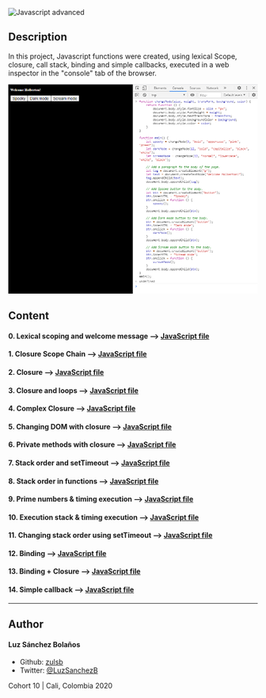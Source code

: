 ![Javascript advanced](https://user-images.githubusercontent.com/7723544/93738034-5d817a00-fbaa-11ea-9fb5-b300572df770.gif)

## Description

In this project, Javascript functions were created, using lexical Scope, closure, call stack, binding and simple callbacks,
executed in a web inspector in the "console" tab of the browser.

![Task5](JavaScript-avanzado-task5.png)


## Content

#### 0. Lexical scoping and welcome message --> [JavaScript file](./0-welcome.js)

#### 1. Closure Scope Chain --> [JavaScript file](./1-nested_functions.js)

#### 2. Closure --> [JavaScript file](./2-function_me.js)

#### 3. Closure and loops --> [JavaScript file](./3-classrooms.js)

#### 4. Complex Closure --> [JavaScript file](./4-math.js)

#### 5. Changing DOM with closure  --> [JavaScript file](./5-mode.js)

#### 6. Private methods with closure --> [JavaScript file](./6-hogwarts.js)

#### 7. Stack order and setTimeout --> [JavaScript file](./7-timeout.js)

#### 8. Stack order in functions --> [JavaScript file](./8-payments.js)

#### 9. Prime numbers & timing execution --> [JavaScript file](./9-prime.js)

#### 10. Execution stack & timing execution --> [JavaScript file](./10-prime.js)

#### 11. Changing stack order using setTimeout --> [JavaScript file](./11-prime.js)

#### 12. Binding --> [JavaScript file](./12-room_area.js)

#### 13. Binding + Closure --> [JavaScript file](./13-bind_user.js)

#### 14. Simple callback --> [JavaScript file](./14-wikipedia.js)

---

## Author
#### Luz Sánchez Bolaños
- Github: [zulsb](https://github.com/zulsb)
- Twitter: [@LuzSanchezB](https://twitter.com/LuzSanchezB)

Cohort 10 |
Cali, Colombia 2020